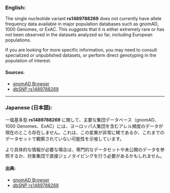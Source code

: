 ### English:
The single nucleotide variant **rs1489788269** does not currently have allele frequency data available in major population databases such as gnomAD, 1000 Genomes, or ExAC. This suggests that it is either extremely rare or has not been observed in the datasets analyzed so far, including European populations. 

If you are looking for more specific information, you may need to consult specialized or unpublished datasets, or perform direct genotyping in the population of interest.

#### Sources:
- [gnomAD Browser](https://gnomad.broadinstitute.org/)
- [dbSNP rs1489788269](https://www.ncbi.nlm.nih.gov/snp/rs1489788269)

---

### Japanese (日本語):
一塩基多型 **rs1489788269** に関して、主要な集団データベース（gnomAD、1000 Genomes、ExAC）には、ヨーロッパ人集団を含むアレル頻度のデータが現在のところ存在しません。これは、この変異が非常に稀であるか、これまでのデータセットで観察されていない可能性を示唆しています。

より具体的な情報が必要な場合は、専門的なデータセットや未公開のデータを参照するか、対象集団で直接ジェノタイピングを行う必要があるかもしれません。

#### 出典:
- [gnomAD Browser](https://gnomad.broadinstitute.org/)
- [dbSNP rs1489788269](https://www.ncbi.nlm.nih.gov/snp/rs1489788269)